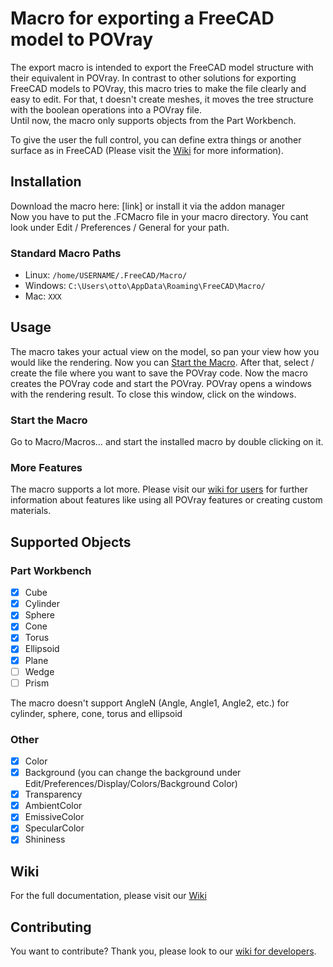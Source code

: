 # Macro for exporting a FreeCAD model to POVray

The export macro is intended to export the FreeCAD model structure with their equivalent in POVray.
In contrast to other solutions for exporting FreeCAD models to POVray, this macro tries to make the file clearly and easy to edit. For that, t doesn't create meshes, it moves the tree structure with the boolean operations into a POVray file.  
Until now, the macro only supports objects from the Part Workbench.

To give the user the full control, you can define extra things or another surface as in FreeCAD (Please visit the [Wiki](doc/user.md) for more information).


## Installation
Download the macro here: [link] or install it via the addon manager  
Now you have to put the .FCMacro file in your macro directory. You cant look under Edit / Preferences / General for your path.
### Standard Macro Paths
* Linux: `/home/USERNAME/.FreeCAD/Macro/`  
* Windows: `C:\Users\otto\AppData\Roaming\FreeCAD\Macro/`
* Mac: `XXX`

## Usage
The macro takes your actual view on the model, so pan your view how you would like the rendering. Now you can [Start the Macro](#startTheMacro). After that, select / create the file where you want to save the POVray code. Now the macro creates the POVray code and start the POVray. POVray opens a windows with the rendering result. To close this window, click on the windows.

<a name="startTheMacro"></a>
### Start the Macro
Go to Macro/Macros… and start the installed macro by double clicking on it.

### More Features
The macro supports a lot more. Please visit our [wiki for users](doc/user.md) for further information about features like using all POVray features or creating custom materials.

## Supported Objects
### Part Workbench
- [x] Cube
- [x] Cylinder
- [x] Sphere
- [x] Cone
- [x] Torus
- [x] Ellipsoid
- [x] Plane
- [ ] Wedge
- [ ] Prism

The macro doesn't support AngleN (Angle, Angle1, Angle2, etc.) for cylinder, sphere, cone, torus and ellipsoid

### Other
- [x] Color
- [x] Background (you can change the background under Edit/Preferences/Display/Colors/Background Color)
- [x] Transparency
- [x] AmbientColor
- [x] EmissiveColor
- [x] SpecularColor
- [x] Shininess

## Wiki
For the full documentation, please visit our [Wiki](doc/index.md)

## Contributing
You want to contribute? Thank you, please look to our [wiki for developers](doc/developer.md).
